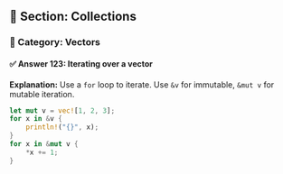 ## 📘 Section: Collections  
### 🔹 Category: Vectors  
#### ✅ Answer 123: Iterating over a vector

**Explanation:**
Use a `for` loop to iterate. Use `&v` for immutable, `&mut v` for mutable iteration.

```rust
let mut v = vec![1, 2, 3];
for x in &v {
    println!("{}", x);
}
for x in &mut v {
    *x += 1;
}
```
